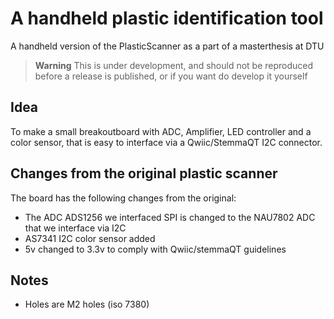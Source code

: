 # A handheld plastic identification tool
A handheld version of the PlasticScanner as a part of a masterthesis at DTU

> **Warning**
> This is under development, and should not be reproduced before a release is published, or if you want do develop it yourself

## Idea

To make a small breakoutboard with ADC, Amplifier, LED controller and a color sensor, that is easy to interface via a Qwiic/StemmaQT I2C connector. 

## Changes from the original plastic scanner
The board has the following changes from the original:
- The ADC ADS1256 we interfaced SPI is changed to the NAU7802 ADC that we interface via I2C
- AS7341 I2C color sensor added
- 5v changed to 3.3v to comply with Qwiic/stemmaQT guidelines


## Notes
- Holes are M2 holes (iso 7380)
